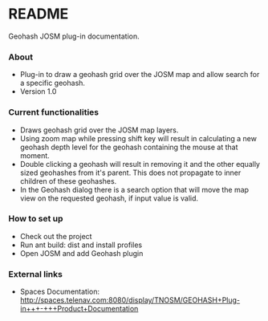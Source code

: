 # README #

Geohash JOSM plug-in documentation.

### About ###

* Plug-in to draw a geohash grid over the JOSM map and allow search for a specific geohash. 
* Version 1.0

### Current functionalities ###

* Draws geohash grid over the JOSM map layers. 
* Using zoom map while pressing shift key will result in calculating a new geohash depth level for the geohash containing the mouse at that moment.
* Double clicking a geohash will result in removing it and the other equally sized geohashes from it's parent. This does not propagate to inner children of these geohashes.
* In the Geohash dialog there is a search option that will move the map view on the requested geohash, if input value is valid. 

### How to set up ###

* Check out the project
* Run ant build: dist and install profiles
* Open JOSM and add Geohash plugin

### External links ###

* Spaces Documentation: http://spaces.telenav.com:8080/display/TNOSM/GEOHASH+Plug-in+++-+++Product+Documentation

